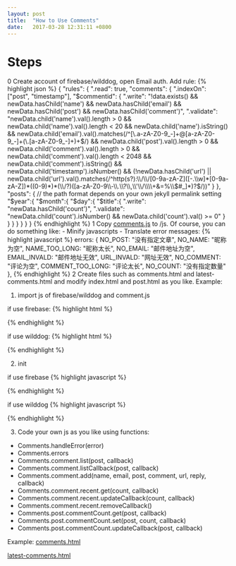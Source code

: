 ```yaml
---
layout: post
title:  "How to Use Comments"
date:   2017-03-28 12:31:11 +0800
---
```


# Steps #
0 Create account of firebase/wilddog, open Email auth. Add rule:
{% highlight json %}
{
  "rules": {
    ".read": true,
    "comments": {
      ".indexOn": ["post", "timestamp"],
      "$commentid": {
        ".write": "!data.exists() && newData.hasChild('name') && newData.hasChild('email') && newData.hasChild('post') && newData.hasChild('comment')",
        ".validate": "newData.child('name').val().length > 0 && newData.child('name').val().length < 20 && newData.child('name').isString() && newData.child('email').val().matches(/^[\\.a-zA-Z0-9_-]+@[a-zA-Z0-9_-]+(\\.[a-zA-Z0-9_-]+)+$/) && newData.child('post').val().length > 0 && newData.child('comment').val().length > 0 && newData.child('comment').val().length < 2048 && newData.child('comment').isString() && newData.child('timestamp').isNumber() && (!newData.hasChild('url') || newData.child('url').val().matches(/^http(s?):\\/\\/[0-9a-zA-Z]([-.\\w]*[0-9a-zA-Z])*((0-9)*)*(\\/?)([a-zA-Z0-9\\-\\.\\?\\,\\'\\/\\\\+&=%\\$#_]*)?$/))"
      }
    },
    "posts": {
      // the path format depends on your own jekyll permalink setting
      "$year":{
        "$month":{
          "$day":{
            "$title":{
              ".write": "newData.hasChild('count')",
              ".validate": "newData.child('count').isNumber() && newData.child('count').val() >= 0"
            }
          }
        }
      }
    }
  }
}
{% endhighlight %}
1 Copy [comments.js](https://github.com/JiYouMCC/jekyll-firebase-comments/blob/master/js/comments.js) to /js. Of course, you can do something like:
    - Minify javascripts
    - Translate error messages:
{% highlight javascript %}
errors: {
    NO_POST: "没有指定文章",
    NO_NAME: "昵称为空",
    NAME_TOO_LONG: "昵称太长",
    NO_EMAIL: "邮件地址为空",
    EMAIL_INVALD: "邮件地址无效",
    URL_INVALD: "网址无效",
    NO_COMMENT: "评论为空",
    COMMENT_TOO_LONG: "评论太长",
    NO_COUNT: "没有指定数量"
},
{% endhighlight %}
2 Create files such as comments.html and latest-comments.html and modify index.html and post.html as you like.
Example:

1) import js of firebase/wilddog and comment.js

if use firebase:
{% highlight html %}
<script src="https://www.gstatic.com/firebasejs/3.7.3/firebase.js"></script>
<script src="{{ site.baseurl }}/js/comments.min.js"></script>
{% endhighlight %}

if use wilddog:
{% highlight html %}
<script src="https://cdn.wilddog.com/sdk/js/2.5.2/wilddog.js"></script>
<script src="{{ site.baseurl }}/js/comments.min.js"></script>
{% endhighlight %}

2) init

if use firebase
{% highlight javascript %}
<script type="text/javascript">
  //firebase
  var config = {
    apiKey: "*******",
    authDomain: "*******.firebaseapp.com",
    databaseURL: "https://*******.firebaseio.com",
    storageBucket: "*******.appspot.com",
    messagingSenderId: "*******"
  };
  Comments.init("firebase",config);
</script>
{% endhighlight %}

if use wilddog
{% highlight javascript %}
<script type="text/javascript">
  //Wilddog
  var config = {
    authDomain: "*******.wilddog.com",
    syncURL: "https://*******.wilddogio.com"
  };
  Comments.init("wilddog",config);
</script>
{% endhighlight %}

3) Code your own js as you like using functions:

- Comments.handleError(error)
- Comments.errors
- Comments.comment.list(post, callback)
- Comments.comment.listCallback(post, callback)
- Comments.comment.add(name, email, post, comment, url, reply, callback)
- Comments.comment.recent.get(count, callback)
- Comments.comment.recent.updateCallback(count, callback)
- Comments.comment.recent.removeCallback()
- Comments.post.commentCount.get(post, callback)
- Comments.post.commentCount.set(post, count, callback)
- Comments.post.commentCount.updateCallback(post, callback)

Example:
[comments.html](https://github.com/JiYouMCC/jekyll-firebase-comments/blob/master/docs/_includes/comments.html)

[latest-comments.html](https://github.com/JiYouMCC/jekyll-firebase-comments/blob/master/docs/_includes/latest-comments.html)




